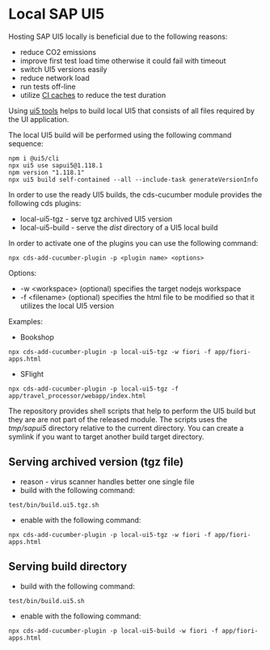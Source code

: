 # Local SAP UI5

Hosting SAP UI5 locally is beneficial due to the following reasons:
* reduce CO2 emissions
* improve first test load time otherwise it could fail with timeout
* switch UI5 versions easily
* reduce network load
* run tests off-line
* utilize [CI caches](https://docs.github.com/en/enterprise-server@3.8/actions/using-workflows/caching-dependencies-to-speed-up-workflows#managing-caches) to reduce the test duration

Using [ui5 tools](https://sap.github.io/ui5-tooling/) helps to build local UI5 that consists of all files required by the UI application.

The local UI5 build will be performed using the following command sequence:
```
npm i @ui5/cli
npx ui5 use sapui5@1.118.1
npm version "1.118.1"
npx ui5 build self-contained --all --include-task generateVersionInfo
```

In order to use the ready UI5 builds, the cds-cucumber module provides the following cds plugins:
* local-ui5-tgz - serve tgz archived UI5 version
* local-ui5-build - serve the *dist* directory of a UI5 local build

In order to activate one of the plugins you can use the following command:

```npx cds-add-cucumber-plugin -p <plugin name> <options>```

Options:
* -w \<workspace\> (optional) specifies the target nodejs workspace
* -f \<filename\> (optional) specifies the html file to be modified so that it utilizes the local UI5 version

Examples:

* Bookshop

```npx cds-add-cucumber-plugin -p local-ui5-tgz -w fiori -f app/fiori-apps.html```

* SFlight

```npx cds-add-cucumber-plugin -p local-ui5-tgz -f app/travel_processor/webapp/index.html```

The repository provides shell scripts that help to perform the UI5 build but they are are not part of the released module.
The scripts uses the *tmp/sapui5* directory relative to the current directory.
You can create a symlink if you want to target another build target directory.

## Serving archived version (tgz file)
* reason - virus scanner handles better one single file
* build with the following command:

```test/bin/build.ui5.tgz.sh```

* enable with the following command:

```npx cds-add-cucumber-plugin -p local-ui5-tgz -w fiori -f app/fiori-apps.html```

## Serving build directory
* build with the following command:

```test/bin/build.ui5.sh```
* enable with the following command:

```npx cds-add-cucumber-plugin -p local-ui5-build -w fiori -f app/fiori-apps.html```
